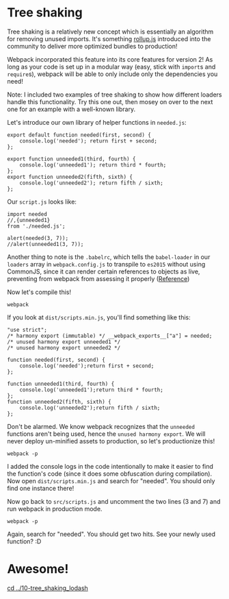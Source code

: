 # Tree shaking

Tree shaking is a relatively new concept which is essentially an algorithm for removing unused imports.  It's something [rollup.js](http://rollupjs.org/) introduced into the community to deliver more optimized bundles to production!

Webpack incorporated this feature into its core features for version 2!  As long as your code is set up in a modular way (easy, stick with `import`s and `require`s), webpack will be able to only include only the dependencies you need!

Note: I included two examples of tree shaking to show how different loaders handle this functionality. Try this one out, then mosey on over to the next one for an example with a well-known library.

Let's introduce our own library of helper functions in `needed.js`:

```
export default function needed(first, second) {
    console.log('needed'); return first + second;
};

export function unneeded1(third, fourth) {
    console.log('unneeded1'); return third * fourth;
};
export function unneeded2(fifth, sixth) {
    console.log('unneeded2'); return fifth / sixth;
};
```

Our `script.js` looks like:

```
import needed
//,{unneeded1}
from './needed.js';

alert(needed(3, 7));
//alert(unneeded1(3, 7));
```

Another thing to note is the `.babelrc`, which tells the `babel-loader` in our `loaders` array in `webpack.config.js` to transpile to `es2015` without using CommonJS, since it can render certain references to objects as live, preventing from webpack from assessing it properly ([Reference](https://medium.com/modus-create-front-end-development/webpack-2-tree-shaking-configuration-9f1de90f3233#.vn6zva1c2))

Now let's compile this!

```
webpack
```

If you look at `dist/scripts.min.js`, you'll find something like this:

```
"use strict";
/* harmony export (immutable) */ __webpack_exports__["a"] = needed;
/* unused harmony export unneeded1 */
/* unused harmony export unneeded2 */

function needed(first, second) {
    console.log('needed');return first + second;
};

function unneeded1(third, fourth) {
    console.log('unneeded1');return third * fourth;
};
function unneeded2(fifth, sixth) {
    console.log('unneeded2');return fifth / sixth;
};
```

Don't be alarmed. We know webpack recognizes that the `unneeded` functions aren't being used, hence the `unused harmony export`.  We will never deploy un-minified assets to production, so let's productionize this!

```
webpack -p
```

I added the console logs in the code intentionally to make it easier to find the function's code (since it does some obfuscation during compilation). Now open `dist/scripts.min.js` and search for "needed".  You should only find one instance there!

Now go back to `src/scripts.js` and uncomment the two lines (3 and 7) and run webpack in production mode.

```
webpack -p
```

Again, search for "needed". You should get two hits. See your newly used function?  :D

# Awesome!

[cd ../10-tree_shaking_lodash](https://github.com/freestylebit/webpack-tutorial/tree/master/lessons/10-tree_shaking_lodash)
